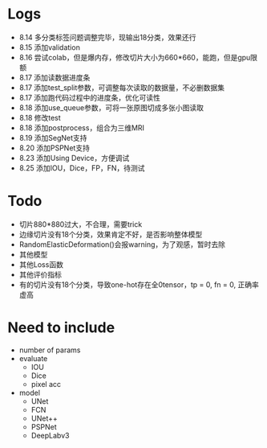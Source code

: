 # Logs
* 8.14 多分类标签问题调整完毕，现输出18分类，效果还行
* 8.15 添加validation
* 8.16 尝试colab，但是爆内存，修改切片大小为660*660，能跑，但是gpu限额
* 8.17 添加读数据进度条
* 8.17 添加test_split参数，可调整每次读取的数据量，不必删数据集
* 8.17 添加跑代码过程中的进度条，优化可读性
* 8.18 添加use_queue参数，可将一张原图切成多张小图读取
* 8.18 修改test
* 8.18 添加postprocess，组合为三维MRI
* 8.19 添加SegNet支持
* 8.20 添加PSPNet支持
* 8.23 添加Using Device，方便调试
* 8.25 添加IOU，Dice，FP，FN，待测试

# Todo
* 切片880*880过大，不合理，需要trick
* 边缘切片没有18个分类，效果肯定不好，是否影响整体模型
* RandomElasticDeformation()会报warning，为了观感，暂时去除
* 其他模型
* 其他Loss函数
* 其他评价指标
* 有的切片没有18个分类，导致one-hot存在全0tensor，tp = 0, fn = 0, 正确率虚高

# Need to include
* number of params
* evaluate
    * IOU
    * Dice
    * pixel acc
* model
    * UNet
    * FCN
    * UNet++
    * PSPNet
    * DeepLabv3